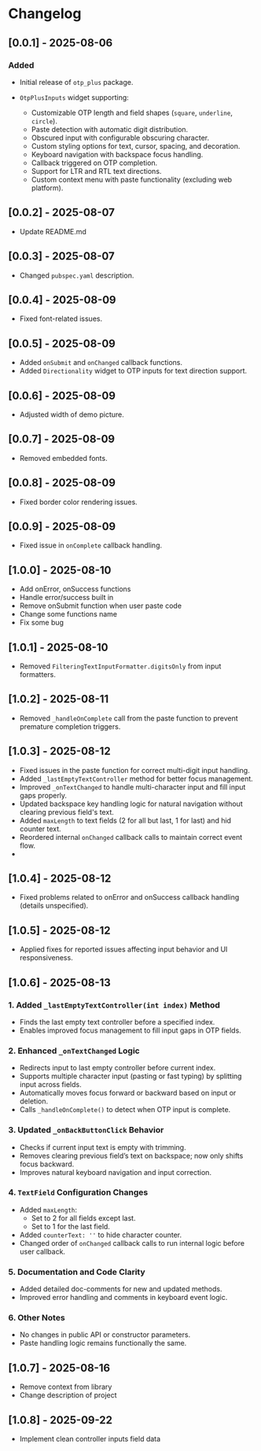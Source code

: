 # Changelog

## \[0.0.1] - 2025-08-06

### Added

* Initial release of `otp_plus` package.
* `OtpPlusInputs` widget supporting:

    * Customizable OTP length and field shapes (`square`, `underline`, `circle`).
    * Paste detection with automatic digit distribution.
    * Obscured input with configurable obscuring character.
    * Custom styling options for text, cursor, spacing, and decoration.
    * Keyboard navigation with backspace focus handling.
    * Callback triggered on OTP completion.
    * Support for LTR and RTL text directions.
    * Custom context menu with paste functionality (excluding web platform).

## \[0.0.2] - 2025-08-07

* Update README.md

## \[0.0.3] - 2025-08-07

* Changed `pubspec.yaml` description.

## \[0.0.4] - 2025-08-09

* Fixed font-related issues.

## \[0.0.5] - 2025-08-09

* Added `onSubmit` and `onChanged` callback functions.
* Added `Directionality` widget to OTP inputs for text direction support.

## \[0.0.6] - 2025-08-09

* Adjusted width of demo picture.

## \[0.0.7] - 2025-08-09

* Removed embedded fonts.

## \[0.0.8] - 2025-08-09

* Fixed border color rendering issues.

## \[0.0.9] - 2025-08-09

* Fixed issue in `onComplete` callback handling.

## \[1.0.0] - 2025-08-10

* Add onError, onSuccess functions
* Handle error/success built in
* Remove onSubmit function when user paste code
* Change some functions name
* Fix some bug

## \[1.0.1] - 2025-08-10

* Removed `FilteringTextInputFormatter.digitsOnly` from input formatters.

## \[1.0.2] - 2025-08-11

* Removed `_handleOnComplete` call from the paste function to prevent premature completion triggers.

## \[1.0.3] - 2025-08-12

* Fixed issues in the paste function for correct multi-digit input handling.
* Added `_lastEmptyTextController` method for better focus management.
* Improved `_onTextChanged` to handle multi-character input and fill input gaps properly.
* Updated backspace key handling logic for natural navigation without clearing previous field's text.
* Added `maxLength` to text fields (2 for all but last, 1 for last) and hid counter text.
* Reordered internal `onChanged` callback calls to maintain correct event flow.
* 
## \[1.0.4] - 2025-08-12

* Fixed problems related to onError and onSuccess callback handling (details unspecified).

## \[1.0.5] - 2025-08-12

* Applied fixes for reported issues affecting input behavior and UI responsiveness.

## \[1.0.6] - 2025-08-13

### 1. Added `_lastEmptyTextController(int index)` Method
- Finds the last empty text controller before a specified index.
- Enables improved focus management to fill input gaps in OTP fields.

### 2. Enhanced `_onTextChanged` Logic
- Redirects input to last empty controller before current index.
- Supports multiple character input (pasting or fast typing) by splitting input across fields.
- Automatically moves focus forward or backward based on input or deletion.
- Calls `_handleOnComplete()` to detect when OTP input is complete.

### 3. Updated `_onBackButtonClick` Behavior
- Checks if current input text is empty with trimming.
- Removes clearing previous field’s text on backspace; now only shifts focus backward.
- Improves natural keyboard navigation and input correction.

### 4. `TextField` Configuration Changes
- Added `maxLength`:
  - Set to 2 for all fields except last.
  - Set to 1 for the last field.
- Added `counterText: ''` to hide character counter.
- Changed order of `onChanged` callback calls to run internal logic before user callback.

### 5. Documentation and Code Clarity
- Added detailed doc-comments for new and updated methods.
- Improved error handling and comments in keyboard event logic.

### 6. Other Notes
- No changes in public API or constructor parameters.
- Paste handling logic remains functionally the same.

## \[1.0.7] - 2025-08-16
* Remove context from library
* Change description of project

## \[1.0.8] - 2025-09-22
* Implement clean controller inputs field data